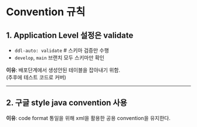 # Convention 규칙

## 1. Application Level 설정은 validate

- `ddl-auto: validate`  # 스키마 검증만 수행
- `develop`, `main` 브랜치 모두 스키마만 확인

**이유**: 배포단계에서 생성안된 테이블을 잡아내기 위함.  
(추후에 테스트 코드로 커버)

---

## 2. 구글 style java convention 사용

**이유**: code format 통일을 위해 xml을 활용한 공용 convention을 유지한다.
